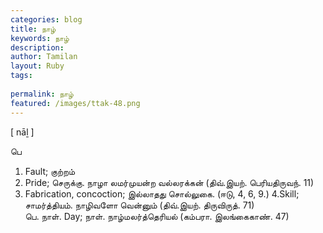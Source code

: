 ```yaml
---
categories: blog
title: நாழ்
keywords: நாழ்
description: 
author: Tamilan
layout: Ruby
tags: 
 
permalink: நாழ்
featured: /images/ttak-48.png
---
```

  
[ nāḻ ]  
  
பெ  
1. Fault; குற்றம்  
2. Pride; செருக்கு. நாழா லமர்முயன்ற வல்லரக்கன் (திவ்.இயற். பெரியதிருவந். 11)  
3. Fabrication, concoction; இல்லாதது சொல்லுகை. (ஈடு, 4, 6, 9.) 4.Skill; சாமர்த்தியம். நாழிவளோ வென்னும் (திவ்.இயற். திருவிருத். 71)  
பெ. நாள். Day; நாள். நாழ்மலர்த்தெரியல் (கம்பரா. இலங்கைகாண். 47)